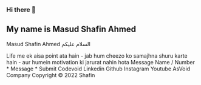 ### Hi there 👋

My name is Masud Shafin Ahmed
------------------------
Masud Shafin Ahmed
السلام عليكم

Life me ek aisa point ata hain -
jab hum cheezo ko samajhna shuru karte hain -
aur humein motivation ki jarurat nahin hota
Message
Name / Number *
Message *
Submit
Codevoid
Linkedin
Github
Instagram
Youtube
AsVoid Company
Copyright © 2022 Shafin

<!--
**blackipie/blackipie** is a ✨ _special_ ✨ repository because its `README.md` (this file) appears on your GitHub profile.

Here are some ideas to get you started:

- 🔭 I’m currently working on ...
- 🌱 I’m currently learning ...
- 👯 I’m looking to collaborate on ...
- 🤔 I’m looking for help with ...
- 💬 Ask me about ...
- 📫 How to reach me: ...
- 😄 Pronouns: ...
- ⚡ Fun fact: ...
-->
